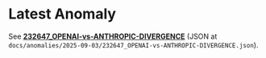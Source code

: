 # Latest Anomaly

See **[232647_OPENAI-vs-ANTHROPIC-DIVERGENCE](docs/anomalies/2025-09-03/232647_OPENAI-vs-ANTHROPIC-DIVERGENCE.md)** (JSON at `docs/anomalies/2025-09-03/232647_OPENAI-vs-ANTHROPIC-DIVERGENCE.json`).
